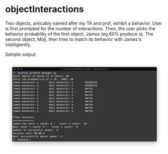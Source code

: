# objectInteractions

Two objects, amicably named after my TA and prof, exhibit a behavior. User is first prompted for the number of interactions. Then, the user picks the behavior probability of the first object, James (eg 60% produce x). The second object, Moji, then tries to match its behavior with James's intelligiently. 


Sample output:

![ScreenShot](python_implementation/output.png)
